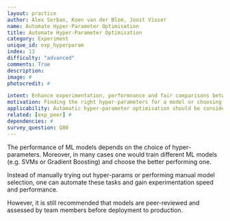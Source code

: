 ```yaml
---
layout: practice
author: Alex Serban, Koen van der Blom, Joost Visser
name: Automate Hyper-Parameter Optimisation
title: Automate Hyper-Parameter Optimisation
category: Experiment
unique_id: exp_hyperparam
index: 13
difficulty: "advanced"
comments: True
description:
image: #
photocredit: #

intent: Enhance experimentation, performnance and fair comparisons between algorithms, by automating hyper-parameter search and model selection. #
motivation: Finding the right hyper-parameters for a model or choosing between different ML models can be a daunting task. Automated methods to perform these activities are now available, with great 'off the shelf' tool support.  #
applicability: Automatic hyper-parameter optimisation should be considered in any ML application.
related: [exp_peer] #
dependencies: #
survey_question: Q80
---
```


The performance of ML models depends on the choice of hyper-parameters.
Moreover, in many cases one would train different ML models (e.g. SVMs or Gradient Boosting) and choose the better performing one.

Instead of manually trying out hyper-params or performing manual model selection, one can automate these tasks and gain experimentation speed and performance.

However, it is still recommended that models are peer-reviewed and assessed by team members before deployment to production.